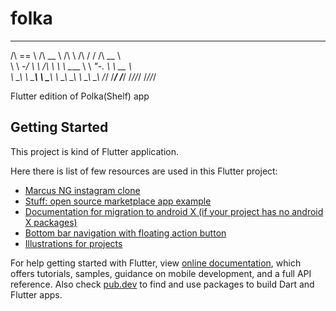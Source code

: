 # folka

 ______   ______     __         __  __     ______    
/\  == \ /\  __ \   /\ \       /\ \/ /    /\  __ \   
\ \  _-/ \ \ \/\ \  \ \ \____  \ \  _"-.  \ \  __ \  
 \ \_\    \ \_____\  \ \_____\  \ \_\ \_\  \ \_\ \_\ 
  \/_/     \/_____/   \/_____/   \/_/\/_/   \/_/\/_/ 
                                                     

Flutter edition of Polka(Shelf) app

## Getting Started

This project is kind of Flutter application.

Here there is list of few resources are used in this Flutter project:

- [Marcus NG instagram clone](https://github.com/MarcusNg/flutter_instagram_clone)
- [Stuff: open source marketplace app example](https://github.com/dvmjoshi/stuff)
- [Documentation for migration to android X (if your project has no android X packages)](https://www.cnblogs.com/hupo376787/p/10563454.html)
- [Bottom bar navigation with floating action button](https://medium.com/coding-with-flutter/flutter-bottomappbar-navigation-with-fab-8b962bb55013)
- [Illustrations for projects](https://undraw.co/)

For help getting started with Flutter, view
[online documentation](https://flutter.dev/docs), which offers tutorials,
samples, guidance on mobile development, and a full API reference.
Also check [pub.dev](https://pub.dev/) to find and use packages to build Dart and Flutter apps.

